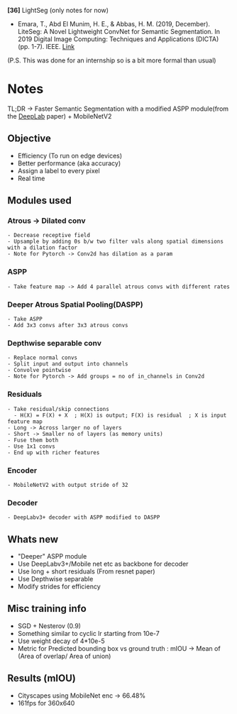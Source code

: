 **[36]** LightSeg (only notes for now)
- Emara, T., Abd El Munim, H. E., & Abbas, H. M. (2019, December). LiteSeg: A Novel Lightweight ConvNet for Semantic Segmentation. In 2019 Digital Image Computing: Techniques and Applications (DICTA) (pp. 1-7). IEEE. [Link](https://arxiv.org/pdf/1912.06683) 

(P.S. This was done for an internship so is a bit more formal than usual)

# Notes

TL;DR -> Faster Semantic Segmentation with a modified ASPP module(from the [DeepLab](https://arxiv.org/pdf/1606.00915) paper) + MobileNetV2

## Objective
- Efficiency (To run on edge devices)
- Better performance (aka accuracy)
- Assign a label to every pixel
- Real time

## Modules used

### Atrous -> Dilated conv 
    - Decrease receptive field
    - Upsample by adding 0s b/w two filter vals along spatial dimensions with a dilation factor
    - Note for Pytorch -> Conv2d has dilation as a param
### ASPP
    - Take feature map -> Add 4 parallel atrous convs with different rates
### Deeper Atrous Spatial Pooling(DASPP)
    - Take ASPP
    - Add 3x3 convs after 3x3 atrous convs
### Depthwise separable conv
    - Replace normal convs
    - Split input and output into channels
    - Convolve pointwise
    - Note for Pytorch -> Add groups = no of in_channels in Conv2d
### Residuals
    - Take residual/skip connections 
      - H(X) = F(X) + X  ; H(X) is output; F(X) is residual  ; X is input feature map
    - Long -> Across larger no of layers
    - Short -> Smaller no of layers (as memory units)
    - Fuse them both 
    - Use 1x1 convs
    - End up with richer features
### Encoder
    - MobileNetV2 with output stride of 32
### Decoder
    - DeepLabv3+ decoder with ASPP modified to DASPP

## Whats new
- "Deeper" ASPP module
- Use DeepLabv3+/Mobile net etc as backbone for decoder
- Use long + short residuals (From resnet paper)
- Use Depthwise separable
- Modify strides for efficiency

## Misc training info
- SGD + Nesterov (0.9)
- Something similar to cyclic lr starting from 10e-7 
- Use weight decay of 4*10e-5
- Metric for Predicted bounding box vs ground truth : mIOU -> Mean of (Area of overlap/ Area of union)

## Results (mIOU)
- Cityscapes using MobileNet enc -> 66.48%
- 161fps for 360x640
